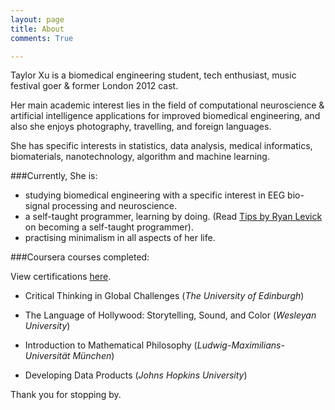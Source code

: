 ```yaml
---
layout: page
title: About
comments: True

---
```


Taylor Xu is a biomedical engineering student, tech enthusiast, music festival goer & former London 2012 cast.

Her main academic interest lies in the field of computational neuroscience & artificial intelligence applications for improved biomedical engineering, and also she enjoys photography, travelling, and foreign languages.

She has specific interests in statistics, data analysis, medical informatics, biomaterials, nanotechnology, algorithm and machine learning.

###Currently, She is:

- studying biomedical engineering with a specific interest in EEG bio-signal processing and neuroscience.
- a self-taught programmer, learning by doing. (Read [Tips by Ryan Levick](https://www.wunderlist.com/blog/Landing-your-dream-job/)  on becoming a self-taught programmer).
- practising minimalism in all aspects of her life.

###Coursera courses completed:

View certifications [here](/coursera).

- Critical Thinking in Global Challenges (*The University of Edinburgh*)

- The Language of Hollywood: Storytelling, Sound, and Color (*Wesleyan University*)

- Introduction to Mathematical Philosophy (*Ludwig-Maximilians-Universität München*)

- Developing Data Products (*Johns Hopkins University*)

Thank you for stopping by.
